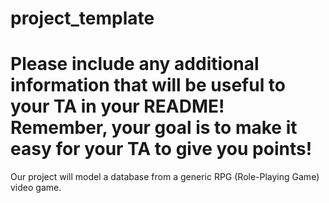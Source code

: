 # project_template
# Please include any additional information that will be useful to your TA in your README! Remember, your goal is to make it easy for your TA to give you points!

Our project will model a database from a generic RPG (Role-Playing Game) video game.
